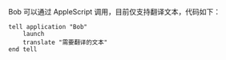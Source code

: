 Bob 可以通过 AppleScript 调用，目前仅支持翻译文本，代码如下：

```applescript
tell application "Bob"
	launch
	translate "需要翻译的文本"
end tell
```